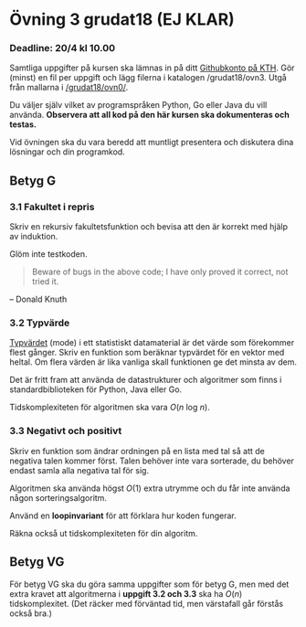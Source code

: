 # Övning 3 grudat18 (EJ KLAR)
### Deadline: 20/4 kl 10.00

Samtliga uppgifter på kursen ska lämnas in på ditt [Githubkonto på KTH](https://gits-15.sys.kth.se/grudat18).
Gör (minst) en fil per uppgift och lägg filerna i katalogen /grudat18/ovn3.
Utgå från mallarna i [/grudat18/ovn0/](https://github.com/yourbasic/grudat18/tree/master/ovn0).

Du väljer själv vilket av programspråken Python, Go eller Java du vill använda.
**Observera att all kod på den här kursen ska dokumenteras och testas.**

Vid övningen ska du vara beredd att muntligt presentera och diskutera
dina lösningar och din programkod.

## Betyg G

### 3.1 Fakultet i repris

Skriv en rekursiv fakultetsfunktion och bevisa att den är korrekt med hjälp av induktion.

Glöm inte testkoden.

> Beware of bugs in the above code; I have only proved it correct, not tried it.

&ndash; Donald Knuth

### 3.2 Typvärde

[Typvärdet](https://sv.wikipedia.org/wiki/Typv%C3%A4rde) (mode)
i ett statistiskt datamaterial är det värde som förekommer flest gånger.
Skriv en funktion som beräknar typvärdet för en vektor med heltal.
Om flera värden är lika vanliga skall funktionen ge det minsta av dem.

Det är fritt fram att använda de datastrukturer och algoritmer
som finns i standardbiblioteken för Python, Java eller Go.

Tidskomplexiteten för algoritmen ska vara *O*(*n*&nbsp;log&nbsp;*n*).

### 3.3 Negativt och positivt

Skriv en funktion som ändrar ordningen på en lista med tal så att de negativa talen kommer först.
Talen behöver inte vara sorterade, du behöver endast samla alla negativa tal för sig.

Algoritmen ska använda högst *O*(1) extra utrymme och du får inte använda någon sorteringsalgoritm.

Använd en **loopinvariant** för att förklara hur koden fungerar.

Räkna också ut tidskomplexiteten för din algoritm.

## Betyg VG

För betyg VG ska du göra samma uppgifter som för betyg G,
men med det extra kravet att algoritmerna i **uppgift 3.2 och 3.3** ska ha *O*(*n*) tidskomplexitet.
(Det räcker med förväntad tid, men värstafall går förstås också bra.)

